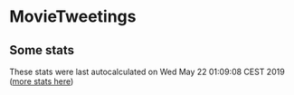 # MovieTweetings
## Some stats

These stats were last autocalculated on Wed May 22 01:09:08 CEST 2019  ([more stats here](./stats.md))

